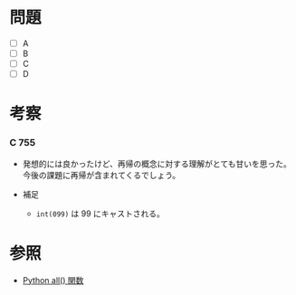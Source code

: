 # 問題
* [ ] A
* [ ] B
* [ ] C
* [ ] D

# 考察
### C 755
- 発想的には良かったけど、再帰の概念に対する理解がとても甘いを思った。今後の課題に再帰が含まれてくるでしょう。

- 補足
  - `int(099)` は 99 にキャストされる。

# 参照
- [Python all() 関数](https://docs.python.jp/3/library/functions.html#all)